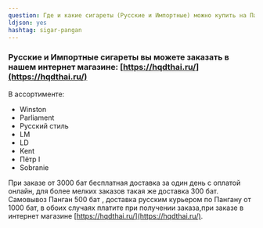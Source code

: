 ```yaml
---
question: Где и какие сигареты (Русские и Импортные) можно купить на Пангане?
ldjson: yes
hashtag: sigar-pangan
---
```


### Русские и Импортные сигареты вы можете заказать в нашем интернет магазине: [https://hqdthai.ru/](https://hqdthai.ru/)

В ассортименте:

* Winston
* Parliament 
* Русский стиль
* LM 
* LD
* Kent
* Пётр I 
* Sobranie

При заказе от 3000 бат бесплатная доставка за один день с оплатой онлайн, для более мелких заказов такая же доставка 300 бат. Самовывоз Панган 500 бат , доставка русским курьером по Пангану  от 1000 бат, в обоих случаях платите при получении заказа,при заказе в интернет магазине [https://hqdthai.ru/](https://hqdthai.ru/).
